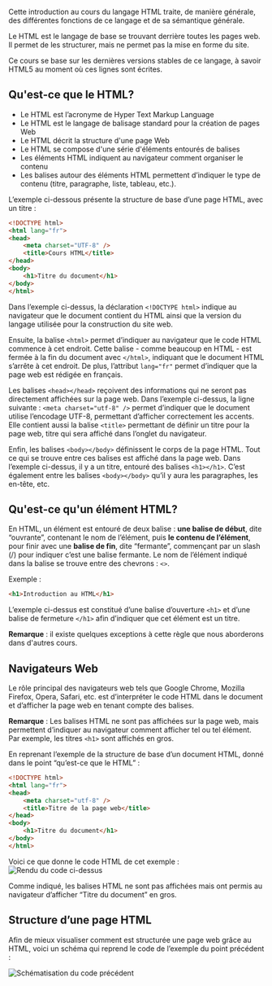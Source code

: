 Cette introduction au cours du langage HTML traite, de manière générale, des différentes fonctions de ce langage et de sa sémantique générale.

Le HTML est le langage de base se trouvant derrière toutes les pages web. Il permet de les structurer, mais ne permet pas la mise en forme du site. 

Ce cours se base sur les dernières versions stables de ce langage, à savoir HTML5 au moment où ces lignes sont écrites.

## Qu'est-ce que le HTML?

- Le HTML est l’acronyme de Hyper Text Markup Language
- Le HTML est le langage de balisage standard pour la création de pages Web
- Le HTML décrit la structure d'une page Web
- Le HTML se compose d'une série d'éléments entourés de balises
- Les éléments HTML indiquent au navigateur comment organiser le contenu
- Les balises autour des éléments HTML permettent d’indiquer le type de contenu (titre, paragraphe, liste, tableau, etc.).

L’exemple ci-dessous présente la structure de base d’une page HTML, avec un titre :

```html
<!DOCTYPE html>
<html lang="fr">
<head>
    <meta charset="UTF-8" />
    <title>Cours HTML</title>
</head>
<body>
    <h1>Titre du document</h1>
</body>
</html>
```

Dans l’exemple ci-dessus, la déclaration ```<!DOCTYPE html>``` indique au navigateur que le document contient du HTML ainsi que la version du langage utilisée pour la construction du site web.

Ensuite, la balise ```<html>``` permet d’indiquer au navigateur que le code HTML commence à cet endroit. Cette balise - comme beaucoup en HTML - est fermée à la fin du document avec ```</html>```, indiquant que le document HTML s’arrête à cet endroit. De plus, l’attribut ```lang="fr"``` permet d’indiquer que la page web est rédigée en français.

Les balises ```<head></head>``` reçoivent des informations qui ne seront pas directement affichées sur la page web. Dans l’exemple ci-dessus, la ligne suivante : ```<meta charset="utf-8" />``` permet d’indiquer que le document utilise l’encodage UTF-8, permettant d’afficher correctement les accents. Elle contient aussi la balise ```<title>``` permettant de définir un titre pour la page web, titre qui sera affiché dans l’onglet du navigateur.

Enfin, les balises ```<body></body>``` définissent le corps de la page HTML. Tout ce qui se trouve entre ces balises est affiché dans la page web. Dans l’exemple ci-dessus, il y a un titre, entouré des balises ```<h1></h1>```. C’est également entre les balises ```<body></body>``` qu’il y aura les paragraphes, les en-tête, etc.

## Qu'est-ce qu'un élément HTML?

En HTML, un élément est entouré de deux balise : **une balise de début**, dite “ouvrante”, contenant le nom de l’élément, puis **le contenu de l’élément**, pour finir avec une **balise de fin**, dite “fermante”, commençant par un slash (/) pour indiquer c’est une balise fermante. Le nom de l’élément indiqué dans la balise se trouve entre des chevrons : ```<>```.

Exemple :

```html
<h1>Introduction au HTML</h1>
```

L’exemple ci-dessus est constitué d’une balise d’ouverture ```<h1>``` et d’une balise de fermeture ```</h1>``` afin d’indiquer que cet élément est un titre.

__Remarque__ : il existe quelques exceptions à cette règle que nous aborderons dans d'autres cours.

## Navigateurs Web

Le rôle principal des navigateurs web tels que Google Chrome, Mozilla Firefox, Opera, Safari, etc. est d’interpréter le code HTML dans le document et d’afficher la page web en tenant compte des balises. 

__Remarque__ : Les balises HTML ne sont pas affichées sur la page web, mais permettent d’indiquer au navigateur comment afficher tel ou tel élément. Par exemple, les titres ```<h1>``` sont affichés en gros.

En reprenant l’exemple de la structure de base d’un document HTML, donné dans le point “qu’est-ce que le HTML” : 

```html
<!DOCTYPE html>
<html lang="fr">
<head>
	<meta charset="utf-8" />
	<title>Titre de la page web</title>
</head>
<body>
	<h1>Titre du document</h1>
</body>
</html>
```

Voici ce que donne le code HTML de cet exemple :
![Rendu du code ci-dessus](https://github.com/Microleadoff/content/blob/master/lang/fr/D%C3%A9veloppement%20G%C3%A9n%C3%A9rique/HTML/courses/0010%20-%20Introduction/images/image2.png)

Comme indiqué, les balises HTML ne sont pas affichées mais ont permis au navigateur d’afficher “Titre du document” en gros.

## Structure d’une page HTML

Afin de mieux visualiser comment est structurée une page web grâce au HTML, voici un schéma qui reprend le code de l’exemple du point précédent :

![Schématisation du code précédent](https://raw.githubusercontent.com/Microleadoff/content/master/lang/fr/courses/D%C3%A9veloppement%20G%C3%A9n%C3%A9rique/HTML/courses/0010%20-%20Introduction/images/image1.png)
